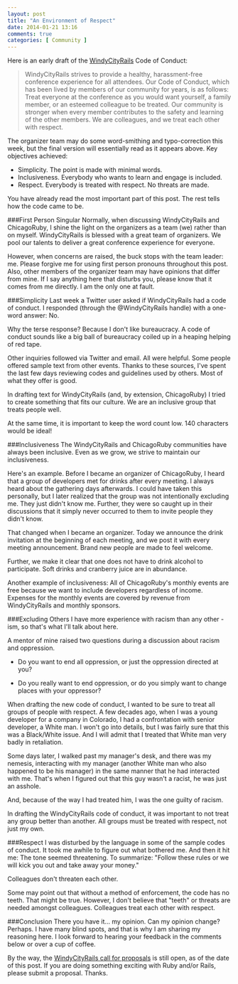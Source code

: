 ```yaml
---
layout: post
title: "An Environment of Respect"
date: 2014-01-21 13:16
comments: true
categories: [ Community ]
---
```

Here is an early draft of the [WindyCityRails](http://windycityrails.org) Code of Conduct:

>WindyCityRails strives to provide a healthy, harassment-free conference experience for all attendees. Our Code of Conduct, which has been lived by members of our community for years, is as follows: Treat everyone at the conference as you would want yourself, a family member, or an esteemed colleague to be treated. Our community is stronger when every member contributes to the safety and learning of the other members. We are colleagues, and we treat each other with respect.

The organizer team may do some word-smithing and typo-correction this week, but the final version will essentially read as it appears above. Key objectives achieved:

   * Simplicity. The point is made with minimal words.
   * Inclusiveness. Everybody who wants to learn and engage is included. 
   * Respect. Everybody is treated with respect. No threats are made.

You have already read the most important part of this post. The rest tells how the code came to be.
<!--more-->
###First Person Singular
Normally, when discussing WindyCityRails and ChicagoRuby, I shine the light on the organizers as a team (we) rather than on myself. WindyCityRails is blessed with a great team of organizers. We pool our talents to deliver a great conference experience for everyone.

However, when concerns are raised, the buck stops with the team leader: me. Please forgive me for using first person pronouns throughout this post. Also, other members of the organizer team may have opinions that differ from mine. If I say anything here that disturbs you, please know that it comes from me directly. I am the only one at fault.

###Simplicity
Last week a Twitter user asked if WindyCityRails had a code of conduct. I responded (through the @WindyCityRails handle) with a one-word answer: No. 

Why the terse response? Because I don't like bureaucracy. A code of conduct sounds like a big ball of bureaucracy coiled up in a heaping helping of red tape. 

Other inquiries followed via Twitter and email. All were helpful. Some people offered sample text from other events. Thanks to these sources, I've spent the last few days reviewing codes and guidelines used by others. Most of what they offer is good.

In drafting text for WindyCityRails (and, by extension, ChicagoRuby) I tried to create something that fits our culture. We are an inclusive group that treats people well.

At the same time, it is important to keep the word count low. 140 characters would be ideal!

###Inclusiveness
The WindyCityRails and ChicagoRuby communities have always been inclusive. Even as we grow, we strive to maintain our inclusiveness.

Here's an example. Before I became an organizer of ChicagoRuby, I heard that a group of developers met for drinks after every meeting. I always heard about the gathering days afterwards. I could have taken this personally, but I later realized that the group was not intentionally excluding me. They just didn't know me. Further, they were so caught up in their discussions that it simply never occurred to them to invite people they didn't know.

That changed when I became an organizer. Today we announce the drink invitation at the beginning of each meeting, and we post it with every meeting announcement. Brand new people are made to feel welcome.

Further, we make it clear that one does not have to drink alcohol to participate. Soft drinks and cranberry juice are in abundance.

Another example of inclusiveness: All of ChicagoRuby's monthly events are free because we want to include developers regardless of income. Expenses for the monthly events are covered by revenue from WindyCityRails and monthly sponsors. 

###Excluding Others
I have more experience with racism than any other -ism, so that's what I'll talk about here. 

A mentor of mine raised two questions during a discussion about racism and oppression. 

   * Do you want to end all oppression, or just the oppression directed at you?

   * Do you really want to end oppression, or do you simply want to change places with your oppressor?

When drafting the new code of conduct, I wanted to be sure to treat all groups of people with respect. A few decades ago, when I was a young developer for a company in Colorado, I had a confrontation with senior developer, a White man. I won't go into details, but I was fairly sure that this was a Black/White issue. And I will admit that I treated that White man very badly in retaliation.

Some days later, I walked past my manager's desk, and there was my nemesis, interacting with my manager (another White man who also happened to be his manager) in the same manner that he had interacted with me. That's when I figured out that this guy wasn't a racist, he was just an asshole.

And, because of the way I had treated him, I was the one guilty of racism.

In drafting the WindyCityRails code of conduct, it was important to not treat any group better than another. All groups must be treated with respect, not just my own.

###Respect
I was disturbed by the language in some of the sample codes of conduct. It took me awhile to figure out what bothered me. And then it hit me: The tone seemed threatening. To summarize: "Follow these rules or we will kick you out and take away your money." 

Colleagues don't threaten each other.

Some may point out that without a method of enforcement, the code has no teeth. That might be true. However, I don't believe that "teeth" or threats are needed amongst colleagues. Colleagues treat each other with respect.

###Conclusion
There you have it… my opinion. Can my opinion change? Perhaps. I have many blind spots, and that is why I am sharing my reasoning here. I look forward to hearing your feedback in the comments below or over a cup of coffee.

By the way, the [WindyCityRails call for proposals](http://www.windycityrails.org) is still open, as of the date of this post. If you are doing something exciting with Ruby and/or Rails, please submit a proposal. Thanks.
